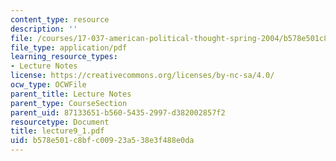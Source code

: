 ```yaml
---
content_type: resource
description: ''
file: /courses/17-037-american-political-thought-spring-2004/b578e501c8bfc00923a538e3f488e0da_lecture9_1.pdf
file_type: application/pdf
learning_resource_types:
- Lecture Notes
license: https://creativecommons.org/licenses/by-nc-sa/4.0/
ocw_type: OCWFile
parent_title: Lecture Notes
parent_type: CourseSection
parent_uid: 87133651-b560-5435-2997-d382002857f2
resourcetype: Document
title: lecture9_1.pdf
uid: b578e501-c8bf-c009-23a5-38e3f488e0da
---
```

